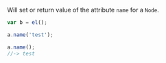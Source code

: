 Will set or return value of the attribute `name` for a `Node`.

```javascript
var b = el();

a.name('test');

a.name();
//-> test
```
